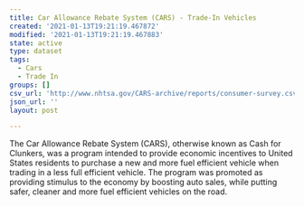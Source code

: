 ```yaml
---
title: Car Allowance Rebate System (CARS) - Trade-In Vehicles
created: '2021-01-13T19:21:19.467872'
modified: '2021-01-13T19:21:19.467883'
state: active
type: dataset
tags:
  - Cars
  - Trade In
groups: []
csv_url: 'http://www.nhtsa.gov/CARS-archive/reports/consumer-survey.csv'
json_url: ''
layout: post

---
```

The Car Allowance Rebate System (CARS), otherwise known as Cash for Clunkers, was a program intended to provide economic incentives to United States residents to purchase a new and more fuel efficient vehicle when trading in a less full efficient vehicle. The program was promoted as providing stimulus to the economy by boosting auto sales, while putting safer, cleaner and more fuel efficient vehicles on the road.
